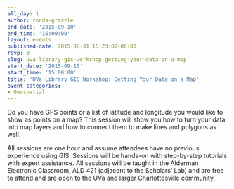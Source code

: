 ```yaml
---
all_day: 1
author: ronda-grizzle
end_date: '2015-09-10'
end_time: '16:00:00'
layout: events
published-date: 2015-08-31 15:23:02+00:00
rsvp: 0
slug: uva-library-gis-workshop-getting-your-data-on-a-map
start_date: '2015-09-10'
start_time: '15:00:00'
title: 'UVa Library GIS Workshop: Getting Your Data on a Map'
event-categories:
- Geospatial
---
```


Do you have GPS points or a list of latitude and longitude you would like to show as points on a map?  This session will show you how to turn your data into map layers and how to connect them to make lines and polygons as well.

All sessions are one hour and assume attendees have no previous experience using GIS. Sessions will be hands-on with step-by-step tutorials with expert assistance. All sessions will be taught in the Alderman Electronic Classroom, ALD 421 (adjacent to the Scholars’ Lab) and are free to attend and are open to the UVa and larger Charlottesville community.
